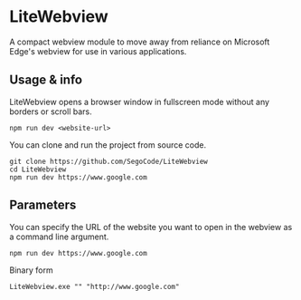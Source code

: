 # LiteWebview 


A compact webview module to move away from reliance on Microsoft Edge's webview for use in various applications.

## Usage & info

LiteWebview opens a browser window in fullscreen mode without any borders or scroll bars.

```shell
npm run dev <website-url>
```
You can clone and run the project from source code.
```
git clone https://github.com/SegoCode/LiteWebview
cd LiteWebview
npm run dev https://www.google.com
```

## Parameters
You can specify the URL of the website you want to open in the webview as a command line argument.

```
npm run dev https://www.google.com
```

Binary form
```
LiteWebview.exe "" "http://www.google.com"
```
